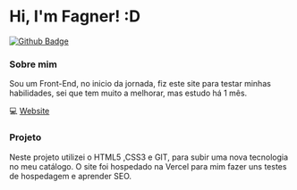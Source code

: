 # Hi, I'm Fagner! :D

[![Github Badge](https://img.shields.io/badge/-Github-000?style=flat-square&logo=Github&logoColor=white&link=https://github.com/fagnerpsantos)](https://github.com/Leonardo-Muller)


### Sobre mim
Sou um Front-End, no inicio da jornada, fiz este site para testar minhas habilidades, sei que tem muito a melhorar, mas estudo há 1 mês.


💻  [Website](https://fagnerpsantos.dev/) 


### Projeto
Neste projeto utilizei o HTML5 ,CSS3 e GIT, para subir uma nova tecnologia no meu catálogo.
O site foi hospedado na Vercel para mim fazer uns testes de hospedagem e aprender SEO. 

